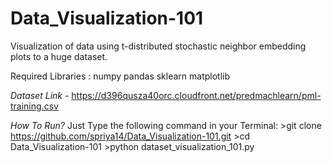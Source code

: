 # Data_Visualization-101
Visualization of data using t-distributed stochastic neighbor embedding plots to a huge dataset.


Required Libraries :
        numpy
        pandas
        sklearn
        matplotlib
        
*Dataset Link* - https://d396qusza40orc.cloudfront.net/predmachlearn/pml-training.csv

_How To Run?_
        Just Type the following command in your Terminal:
                >git clone https://github.com/spriya14/Data_Visualization-101.git
                >cd Data_Visualization-101
                >python dataset_visualization_101.py
                




